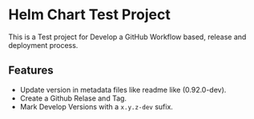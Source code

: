 # Helm Chart Test Project 

This is a Test project for Develop a GitHub Workflow based, release and deployment process.

## Features

* Update version in metadata files like readme like (0.92.0-dev).
* Create a Github Relase and Tag.
* Mark Develop Versions with a ```x.y.z-dev``` sufix.
